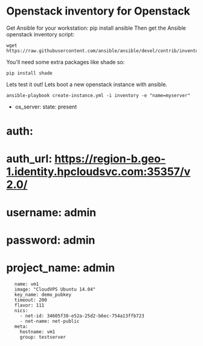 # Openstack inventory for Openstack

Get Ansible for your workstation: pip install ansible
Then get the Ansible openstack inventory script:

```
wget https://raw.githubusercontent.com/ansible/ansible/devel/contrib/inventory/openstack.py
```

You'll need some extra packages like shade so:

```
pip install shade
```

Lets test it out! Lets boot a new openstack instance with ansible.

```
ansible-playbook create-instance.yml -i inventory -e "name=myserver" 
```

- os_server:
       state: present
#       auth:
#         auth_url: https://region-b.geo-1.identity.hpcloudsvc.com:35357/v2.0/
#         username: admin
#         password: admin
#         project_name: admin
       name: vm1
       image: "CloudVPS Ubuntu 14.04"
       key_name: demo_pubkey
       timeout: 200
       flavor: 111
       nics:
         - net-id: 34605f38-e52a-25d2-b6ec-754a13ffb723
         - net-name: net-public
       meta:
         hostname: vm1
         group: testserver


